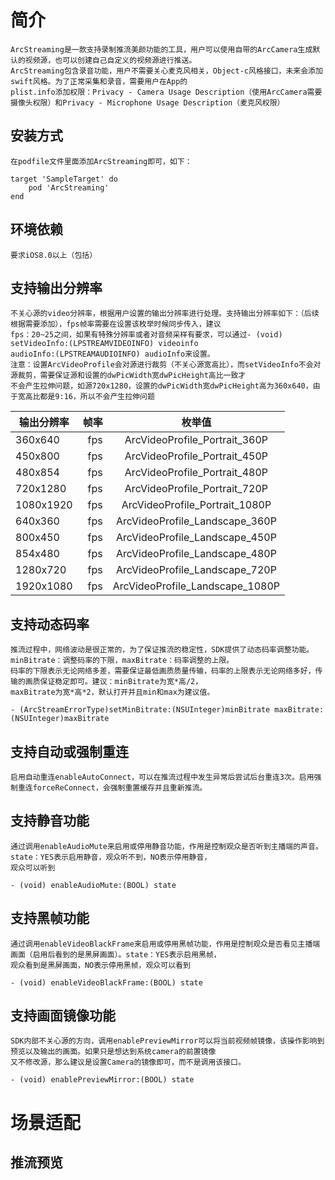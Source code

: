 # 简介
    ArcStreaming是一款支持录制推流美颜功能的工具，用户可以使用自带的ArcCamera生成默认的视频源，也可以创建自己自定义的视频源进行推送。
    ArcStreaming包含录音功能，用户不需要关心麦克风相关，Object-c风格接口，未来会添加swift风格。为了正常采集和录音，需要用户在App的
    plist.info添加权限：Privacy - Camera Usage Description（使用ArcCamera需要摄像头权限）和Privacy - Microphone Usage Description（麦克风权限）

## 安装方式
    在podfile文件里面添加ArcStreaming即可，如下：
    
    target 'SampleTarget' do
        pod 'ArcStreaming'
    end

## 环境依赖
    要求iOS8.0以上（包括）
    
## 支持输出分辨率
    不关心源的video分辨率，根据用户设置的输出分辨率进行处理。支持输出分辨率如下：（后续根据需要添加），fps帧率需要在设置该枚举时候同步传入，建议
    fps：20~25之间，如果有特殊分辨率或者对音频采样有要求，可以通过- (void) setVideoInfo:(LPSTREAMVIDEOINFO) videoinfo 
    audioInfo:(LPSTREAMAUDIOINFO) audioInfo来设置。
    注意：设置ArcVideoProfile会对源进行裁剪（不关心源宽高比），而setVideoInfo不会对源裁剪，需要保证源和设置的dwPicWidth宽dwPicHeight高比一致才
    不会产生拉伸问题，如源720x1280，设置的dwPicWidth宽dwPicHeight高为360x640，由于宽高比都是9:16，所以不会产生拉伸问题
    
   | 输出分辨率  | 帧率    |  枚举值  |
   | --------   | -----:   | :----: |
   | 360x640        | fps      |   ArcVideoProfile_Portrait_360P    |
   | 450x800        | fps      |   ArcVideoProfile_Portrait_450P    |
   | 480x854        | fps      |   ArcVideoProfile_Portrait_480P    |
   | 720x1280        | fps      |   ArcVideoProfile_Portrait_720P    |
   | 1080x1920        | fps      |   ArcVideoProfile_Portrait_1080P   |
   | 640x360        | fps      |   ArcVideoProfile_Landscape_360P   |
   | 800x450        | fps      |   ArcVideoProfile_Landscape_450P   |
   | 854x480        | fps      |   ArcVideoProfile_Landscape_480P   |
   | 1280x720        | fps      |   ArcVideoProfile_Landscape_720P   |
   | 1920x1080        | fps      |   ArcVideoProfile_Landscape_1080P  |

## 支持动态码率
    推流过程中，网络波动是很正常的，为了保证推流的稳定性，SDK提供了动态码率调整功能。minBitrate：调整码率的下限，maxBitrate：码率调整的上限。
    码率的下限表示无论网络多差，需要保证最低画质质量传输，码率的上限表示无论网络多好，传输的画质保证稳定即可。建议：minBitrate为宽*高/2，
    maxBitrate为宽*高*2，默认打开并且min和max为建议值。
    
    - (ArcStreamErrorType)setMinBitrate:(NSUInteger)minBitrate maxBitrate:(NSUInteger)maxBitrate

## 支持自动或强制重连
    启用自动重连enableAutoConnect，可以在推流过程中发生异常后尝试后台重连3次。启用强制重连forceReConnect，会强制重置缓存并且重新推流。
    
## 支持静音功能
    通过调用enableAudioMute来启用或停用静音功能，作用是控制观众是否听到主播端的声音。state：YES表示启用静音，观众听不到，NO表示停用静音，
    观众可以听到
    
    - (void) enableAudioMute:(BOOL) state
    
## 支持黑帧功能
    通过调用enableVideoBlackFrame来启用或停用黑帧功能，作用是控制观众是否看见主播端画面（启用后看到的是黑屏画面）。state：YES表示启用黑帧，
    观众看到是黑屏画面，NO表示停用黑帧，观众可以看到
    
    - (void) enableVideoBlackFrame:(BOOL) state

## 支持画面镜像功能
    SDK内部不关心源的方向，调用enablePreviewMirror可以将当前视频帧镜像，该操作影响到预览以及输出的画面。如果只是想达到系统camera的前置镜像
    又不修改源，那么建议是设置Camera的镜像即可，而不是调用该接口。
    
    - (void) enablePreviewMirror:(BOOL) state

# 场景适配
## 推流预览

